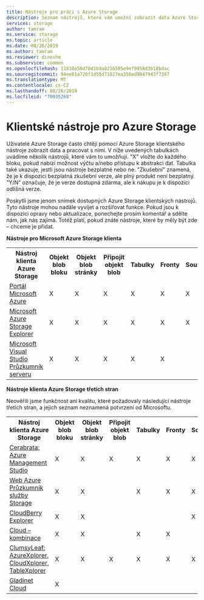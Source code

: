 ```yaml
---
title: Nástroje pro práci s Azure Storage
description: Seznam nástrojů, které vám umožní zobrazit data Azure Storage a pracovat s nimi.
services: storage
author: tamram
ms.service: storage
ms.topic: article
ms.date: 08/26/2019
ms.author: tamram
ms.reviewer: dineshm
ms.subservice: common
ms.openlocfilehash: 11838a50d70d1b9a0216505e9ef0958d3b18bdac
ms.sourcegitcommit: 94ee81a728f1d55d71827ea356ed9847943f7397
ms.translationtype: MT
ms.contentlocale: cs-CZ
ms.lasthandoff: 08/26/2019
ms.locfileid: "70035268"
---
```

# <a name="azure-storage-client-tools"></a>Klientské nástroje pro Azure Storage
Uživatelé Azure Storage často chtějí pomocí Azure Storage klientského nástroje zobrazit data a pracovat s nimi. V níže uvedených tabulkách uvádíme několik nástrojů, které vám to umožňují. "X" vložte do každého bloku, pokud nabízí možnost výčtu a/nebo přístupu k abstrakci dat. Tabulka také ukazuje, jestli jsou nástroje bezplatné nebo ne. "Zkušební" znamená, že je k dispozici bezplatná zkušební verze, ale plný produkt není bezplatný. "Y/N" označuje, že je verze dostupná zdarma, ale k nákupu je k dispozici odlišná verze.

Poskytli jsme jenom snímek dostupných Azure Storage klientských nástrojů. Tyto nástroje mohou nadále vyvíjet a rozšiřovat funkce. Pokud jsou k dispozici opravy nebo aktualizace, ponechejte prosím komentář a sdělte nám, jak nás zajímá. Totéž platí, pokud znáte nástroje, které by měly být zde – chceme je přidat.

**Nástroje pro Microsoft Azure Storage klienta**

<table>
  <tr>
    <th rowspan="2">Nástroj klienta Azure Storage</th>
    <th rowspan="2">Objekt blob bloku</th>
    <th rowspan="2">Objekt blob stránky</th>
    <th rowspan="2">Připojit objekt blob</th>
    <th rowspan="2">Tabulky</th>
    <th rowspan="2">Fronty</th>
    <th rowspan="2">Soubory</th>
    <th rowspan="2">Zdarma</th>
    <th colspan="4">Platforma</th>
  </tr>
  <tr>
    <td>Web</td>
    <td>Windows</td>
    <td>OSX</td>
    <td>Linux</td>
  </tr>
  <tr>
    <td><a href="https://azure.microsoft.com/features/azure-portal/">Portál Microsoft Azure</a></td>
    <td>X</td>
    <td>X</td>
    <td>X</td>
    <td>X</td>
    <td>X</td>
    <td>X</td>
    <td>Ano</td>
    <td>X</td>
    <td></td>
    <td></td>
    <td></td>
  </tr>
  <tr>
    <td><a href="https://storageexplorer.com/">Microsoft Azure Storage Explorer</a></td>
    <td>X</td>
    <td>X</td>
    <td>X</td>
    <td>X</td>
    <td>X</td>
    <td>X</td>
    <td>Ano</td>
    <td></td>
    <td>X</td>
    <td>X</td>
    <td>X</td>
  </tr>
  <tr>
    <td><a href="https://www.visualstudio.com/features/azure-tools-vs.aspx">Microsoft Visual Studio Průzkumník serveru</a></td>
    <td>X</td>
    <td>X</td>
    <td>X</td>
    <td>X</td>
    <td>X</td>
    <td></td>
    <td>Ano</td>
    <td></td>
    <td>X</td>
    <td></td>
    <td></td>
  </tr>
</table>

**Nástroje klienta Azure Storage třetích stran**

Neověřili jsme funkčnost ani kvalitu, které požadovaly následující nástroje třetích stran, a jejich seznam neznamená potvrzení od Microsoftu.

<table>
  <tr>
    <th rowspan="2">Nástroj klienta Azure Storage</th>
    <th rowspan="2">Objekt blob bloku</th>
    <th rowspan="2">Objekt blob stránky</th>
    <th rowspan="2">Připojit objekt blob</th>
    <th rowspan="2">Tabulky</th>
    <th rowspan="2">Fronty</th>
    <th rowspan="2">Soubory</th>
    <th rowspan="2">Zdarma</th>
    <th colspan="4">Platforma</th>
  </tr>
  <tr>
    <td>Web</td>
    <td>Windows</td>
    <td>OSX</td>
    <td>Linux</td>
  </tr>
  <tr>
    <td><a href="https://www.cerebrata.com/products/azure-management-studio/introduction">Cerabrata: Azure Management Studio</a></td>
    <td>X</td>
    <td>X</td>
    <td>X</td>
    <td>X</td>
    <td>X</td>
    <td>X</td>
    <td>Zkušební verze</td>
    <td></td>
    <td>X</td>
    <td></td>
    <td></td>
  </tr>
  <tr>
    <td><a href="https://github.com/sebagomez/azurestorageexplorer">Web Azure Průzkumník služby Storage</a></td>
    <td>X</td>
    <td>X</td>
    <td></td>
    <td>X</td>
    <td>X</td>
    <td>X</td>
    <td>Ano</td>
    <td>X</td>
    <td></td>
    <td></td>
    <td></td>
  </tr>
  <tr>
    <td><a href="https://www.cloudberrylab.com/explorer/microsoft-azure.aspx">CloudBerry Explorer</a></td>
    <td>X</td>
    <td>X</td>
    <td></td>
    <td></td>
    <td></td>
    <td>X</td>
    <td>Ano / Ne</td>
    <td></td>
    <td>X</td>
    <td></td>
    <td></td>
  </tr>
  <tr>
    <td><a href="https://www.gapotchenko.com/cloudcombine">Cloud – kombinace</a></td>
    <td>X</td>
    <td>X</td>
    <td></td>
    <td>X</td>
    <td>X</td>
    <td></td>
    <td>Zkušební verze</td>
    <td></td>
    <td>X</td>
    <td></td>
    <td></td>
  </tr>
  <tr>
    <td><a href="https://clumsyleaf.com">ClumsyLeaf: AzureXplorer, CloudXplorer, TableXplorer</a></td>
    <td>X</td>
    <td>X</td>
    <td>X</td>
    <td>X</td>
    <td>X</td>
    <td>X</td>
    <td>Ano</td>
    <td></td>
    <td>X</td>
    <td></td>
    <td></td>
  </tr>
  <tr>
    <td><a href="https://www.gladinet.com/Azure-Storage/index.htm">Gladinet Cloud</a></td>
    <td>X</td>
    <td></td>
    <td></td>
    <td></td>
    <td></td>
    <td></td>
    <td>Zkušební verze</td>
    <td></td>
    <td>X</td>
    <td></td>
    <td></td>
  </tr>
</table>
